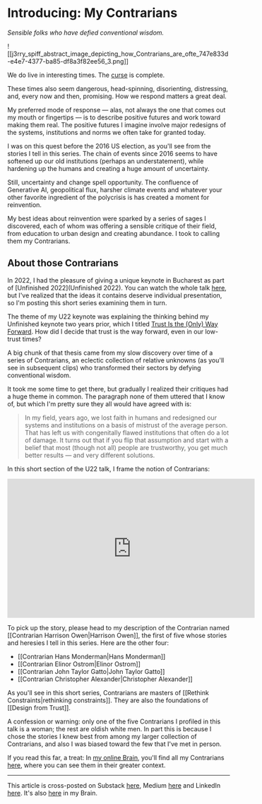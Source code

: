 # Introducing: My Contrarians
 
*Sensible folks who have defied conventional wisdom.* 

![[j3rry_spiff_abstract_image_depicting_how_Contrarians_are_ofte_747e833d-e4e7-4377-ba85-df8a3f82ee56_3.png]]

We do live in interesting times. The [curse](https://quoteinvestigator.com/2015/12/18/live/) is complete. 

These times also seem dangerous, head-spinning, disorienting, distressing, and, every now and then, promising. How we respond matters a great deal. 

My preferred mode of response — alas, not always the one that comes out my mouth or fingertips — is to describe positive futures and work toward making them real. The positive futures I imagine involve major redesigns of the systems, institutions and norms we often take for granted today. 

I was on this quest before the 2016 US election, as you'll see from the stories I tell in this series. The chain of events since 2016 seems to have softened up our old institutions (perhaps an understatement), while hardening up the humans and creating a huge amount of uncertainty. 

Still, uncertainty and change spell opportunity. The confluence of Generative AI, geopolitical flux, harsher climate events and whatever your other favorite ingredient of the polycrisis is has created a moment for reinvention. 

My best ideas about reinvention were sparked by a series of sages I discovered, each of whom was offering a sensible critique of their field, from education to urban design and creating abundance. I took to calling them my Contrarians. 
## About those Contrarians 

In 2022, I had the pleasure of giving a unique keynote in Bucharest as part of [Unfinished 2022](Unfinished 2022). You can watch the whole talk [here](https://www.youtube.com/watch?v=N47GRiYZ0p8), but I've realized that the ideas it contains deserve individual presentation, so I'm posting this short series examining them in turn. 

The theme of my U22 keynote was explaining the thinking behind my Unfinished keynote two years prior, which I titled [Trust Is the (Only) Way Forward](https://youtu.be/gf3vp0Wquz8). How did I decide that trust is the way forward, even in our low-trust times? 

A big chunk of that thesis came from my slow discovery over time of a series of Contrarians, an eclectic collection of relative unknowns (as you'll see in subsequent clips) who transformed their sectors by defying conventional wisdom. 

It took me some time to get there, but gradually I realized their critiques had a huge theme in common. The paragraph none of them uttered that I know of, but which I'm pretty sure they all would have agreed with is: 

> In my field, years ago, we lost faith in humans and redesigned our systems and institutions on a basis of mistrust of the average person. That has left us with congenitally flawed institutions that often do a lot of damage. It turns out that if you flip that assumption and start with a belief that most (though not all) people are trustworthy, you get much better results — and very different solutions. 

In this short section of the U22 talk, I frame the notion of Contrarians: 

<iframe width="560" height="315" src="https://www.youtube.com/embed/CaEch3vxGGM?si=05bEqy4Yabu81XYb" title="YouTube video player" frameborder="0" allow="accelerometer; autoplay; clipboard-write; encrypted-media; gyroscope; picture-in-picture; web-share" referrerpolicy="strict-origin-when-cross-origin" allowfullscreen></iframe>

To pick up the story, please head to my description of the Contrarian named [[Contrarian Harrison Owen|Harrison Owen]], the first of five whose stories and heresies I tell in this series. Here are the other four: 

- [[Contrarian Hans Monderman|Hans Monderman]] 
- [[Contrarian Elinor Ostrom|Elinor Ostrom]] 
- [[Contrarian John Taylor Gatto|John Taylor Gatto]] 
- [[Contrarian Christopher Alexander|Christopher Alexander]] 

As you'll see in this short series, Contrarians are masters of [[Rethink Constraints|rethinking constraints]]. They are also the foundations of [[Design from Trust]]. 

A confession or warning: only one of the five Contrarians I profiled in this talk is a woman; the rest are oldish white men. In part this is because I chose the stories I knew best from among my larger collection of Contrarians, and also I was biased toward the few that I've met in person. 

If you read this far, a treat: In [my online Brain](https://www.jerrysbrain.com/), you'll find all my Contrarians [here](https://bra.in/4jrdQp), where you can see them in their greater context. 

--- 
This article is cross-posted on Substack [here](https://rethinkconstraints.substack.com/p/introducing-my-contrarians), Medium [here](https://jerrymichalski.medium.com/introducing-my-contrarians-392f98bf568e) and LinkedIn [here](https://www.linkedin.com/pulse/introducing-my-contrarians-jerry-michalski-cw54c). It's also [here](https://bra.in/6j9omR) in my Brain. 